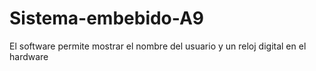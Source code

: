 # Sistema-embebido-A9
El software permite mostrar el nombre del usuario y un reloj digital en el hardware 
